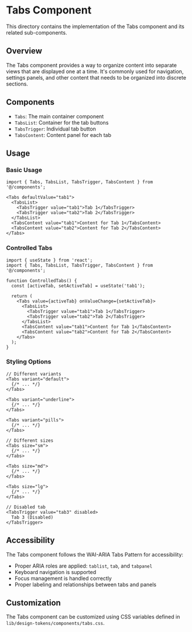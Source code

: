 # Tabs Component

This directory contains the implementation of the Tabs component and its related sub-components.

## Overview

The Tabs component provides a way to organize content into separate views that are displayed one at a time. It's commonly used for navigation, settings panels, and other content that needs to be organized into discrete sections.

## Components

- `Tabs`: The main container component
- `TabsList`: Container for the tab buttons
- `TabsTrigger`: Individual tab button
- `TabsContent`: Content panel for each tab

## Usage

### Basic Usage

```tsx
import { Tabs, TabsList, TabsTrigger, TabsContent } from '@/components';

<Tabs defaultValue="tab1">
  <TabsList>
    <TabsTrigger value="tab1">Tab 1</TabsTrigger>
    <TabsTrigger value="tab2">Tab 2</TabsTrigger>
  </TabsList>
  <TabsContent value="tab1">Content for Tab 1</TabsContent>
  <TabsContent value="tab2">Content for Tab 2</TabsContent>
</Tabs>
```

### Controlled Tabs

```tsx
import { useState } from 'react';
import { Tabs, TabsList, TabsTrigger, TabsContent } from '@/components';

function ControlledTabs() {
  const [activeTab, setActiveTab] = useState('tab1');
  
  return (
    <Tabs value={activeTab} onValueChange={setActiveTab}>
      <TabsList>
        <TabsTrigger value="tab1">Tab 1</TabsTrigger>
        <TabsTrigger value="tab2">Tab 2</TabsTrigger>
      </TabsList>
      <TabsContent value="tab1">Content for Tab 1</TabsContent>
      <TabsContent value="tab2">Content for Tab 2</TabsContent>
    </Tabs>
  );
}
```

### Styling Options

```tsx
// Different variants
<Tabs variant="default">
  {/* ... */}
</Tabs>

<Tabs variant="underline">
  {/* ... */}
</Tabs>

<Tabs variant="pills">
  {/* ... */}
</Tabs>

// Different sizes
<Tabs size="sm">
  {/* ... */}
</Tabs>

<Tabs size="md">
  {/* ... */}
</Tabs>

<Tabs size="lg">
  {/* ... */}
</Tabs>

// Disabled tab
<TabsTrigger value="tab3" disabled>
  Tab 3 (Disabled)
</TabsTrigger>
```

## Accessibility

The Tabs component follows the WAI-ARIA Tabs Pattern for accessibility:

- Proper ARIA roles are applied: `tablist`, `tab`, and `tabpanel`
- Keyboard navigation is supported
- Focus management is handled correctly
- Proper labeling and relationships between tabs and panels

## Customization

The Tabs component can be customized using CSS variables defined in `lib/design-tokens/components/tabs.css`.
